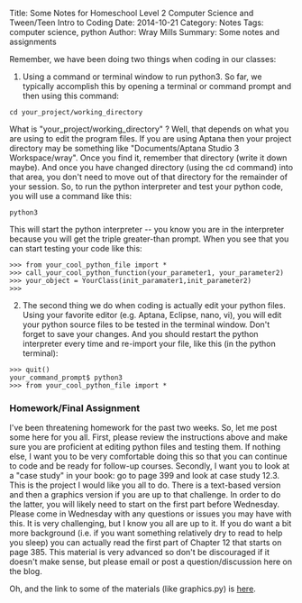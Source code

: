 Title: Some Notes for Homeschool Level 2 Computer Science and Tween/Teen Intro to Coding
Date: 2014-10-21
Category: Notes
Tags: computer science, python
Author: Wray Mills
Summary: Some notes and assignments

Remember, we have been doing two things when coding in our classes:

1) Using a command or terminal window to run python3. So far, we typically accomplish this by opening a terminal or command prompt and then using this command:

~~~~~~
cd your_project/working_directory
~~~~~~

What is "your_project/working_directory" ? Well, that depends on what you are using to edit the program files. If you are using Aptana then your project directory may be something like "Documents/Aptana Studio 3 Workspace/wray". Once you find it, remember that directory (write it down maybe). And once you have changed directory (using the cd command) into that area, you don't need to move out of that directory for the remainder of your session. So, to run the python interpreter and test your python code, you will use a command like this:

~~~~~~
python3
~~~~~~

This will start the python interpreter -- you know you are in the interpreter because you will get the triple greater-than prompt. When you see that you can start testing your code like this:

~~~~~~
>>> from your_cool_python_file import *
>>> call_your_cool_python_function(your_parameter1, your_parameter2)
>>> your_object = YourClass(init_paramater1,init_parameter2)
>>>
~~~~~~


2) The second thing we do when coding is actually edit your python files. Using your favorite editor (e.g. Aptana, Eclipse, nano, vi), you will edit your python source files to be tested in the terminal window. Don't forget to save your changes. And you should restart the python interpreter every time and re-import your file, like this (in the python terminal):

~~~~~
>>> quit()
your_command_prompt$ python3
>>> from your_cool_python_file import *
~~~~~

### Homework/Final Assignment

I've been threatening homework for the past two weeks. So, let me post some here for you all. First, please review the instructions above and make sure you are proficient at editing python files and testing them. If nothing else, I want you to be very comfortable doing this so that you can continue to code and be ready for follow-up courses. Secondly, I want you to look at a "case study" in your book: go to page 399 and look at case study 12.3. This is the project I would like you all to do. There is a text-based version and then a graphics version if you are up to that challenge. In order to do the latter, you will likely need to start on the first part before Wednesday. Please come in Wednesday with any questions or issues you may have with this. It is very challenging, but I know you all are up to it. If you do want a bit more background (i.e. if you want something relatively dry to read to help you sleep) you can actually read the first part of Chapter 12 that starts on page 385. This material is very advanced so don't be discouraged if it doesn't make sense, but please email or post a question/discussion here on the blog.

Oh, and the link to some of the materials (like graphics.py) is [here](http://mcsp.wartburg.edu/zelle/python/).
